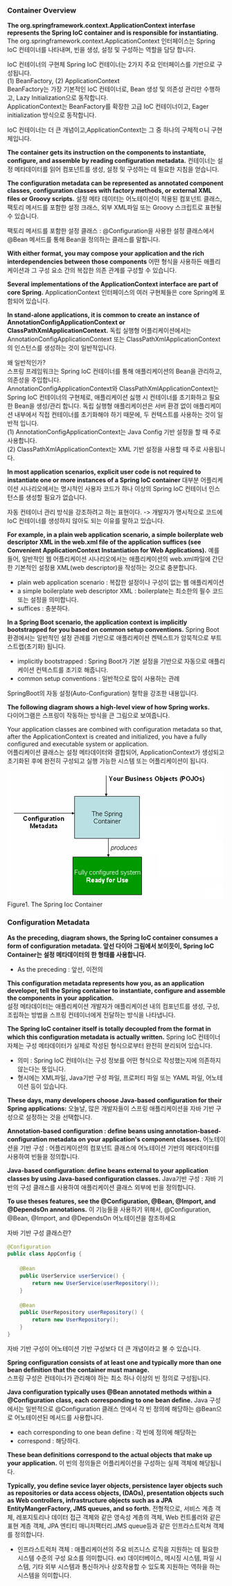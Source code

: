 ### Container Overview

**The org.springframework.context.ApplicationContext interfase represents the Spring IoC container and is 
responsible for instantiating.**
The org.springframework.context.ApplicationContext 인터페이스는 Spring IoC 컨테이너를 나타내며, 빈을 생성, 설정 및 구성하는 역할을 담당 합니다.

IoC 컨테이너의 구현체
Spring IoC 컨테이너는 2가지 주요 인터페이스를 기반으로 구성됩니다.  
(1) BeanFactory, (2) ApplicationContext  
BeanFactory는 가장 기본적인 IoC 컨테이너로, Bean 생성 및 의존성 관리만 수행하고, Lazy Initialization으로 동작합니다.  
ApplicationContext는 BeanFactory를 확장한 고급 IoC 컨테이너이고, Eager initialization 방식으로 동작합니다.  

IoC 컨테이너는 더 큰 개념이고,ApplicationContext는 그 중 하나의 구체적ㅇ니 구현체입니다. 

**The container gets its instruction on the components to instantiate, configure, and assemble by reading 
configuration metadata.** 
컨테이너는 설정 메타데이터를 읽어 컴포넌트를 생성, 설정 및 구성하는 데 필요한 지침을 얻습니다.


**The configuration metadata can be represented as annotated component classes, configuration classes with factory 
methods, or external XML files or Groovy scripts.**
설정 메타 데이터는 어노테이션이 적용된 컴포넌트 클래스, 팩토리 메서드를 포함한 설정 크래스, 외부 XML파일 또는 Groovy 스크립트로 표현될 수 있습니다.


팩토리 메서드를 포함한 설정 클래스 : @Configuration을 사용한 설정 클래스에서 @Bean 메서드를 통해 Bean을 정의하는 클래스를 말합니다. 


**With either format, you may compose your application and the rich interdependencies between those components**
어떤 형식을 사용하든 애플리케이션과 그 구성 요소 간의 복잡한 의존 관계를 구성할 수 있습니다.  

**Several implementations of the ApplicationContext interface are part of core Spring.**
ApplicationContext 인터페이스의 여러 구현체들은 core Spring에 포함되어 있습니다.  

**In stand-alone applications, it is common to create an instance of AnnotationConfigApplicationContext or 
ClassPathXmlApplicationContext.**
독립 실행형 어플리케이션에서는 AnnotationConfigApplicationContext 또는 ClassPathXmlApplicationContext의 인스턴스를 생성하는 것이 일반적입니다.


왜 일반적인가?  
스프링 프레임워크는 Spring IoC 컨테이너를 통해 애플리케이션의 Bean을 관리하고, 의존성을 주입합니다.  
AnnotationConfigApplicationContext와 ClassPathXmlApplicationContext는 Spring IoC 컨테이너의 구현체로, 애플리케이션 싫행 시 컨테이너를 초기화하고 
필요한 Bean을 생성/관리 합니다. 독립 실행형 애플리케이션은 서버 환경 없이 애플리케이션 내부에서 직접 컨테이너를 초기화해야 하기 때문에, 두 컨텍스트를 사용하는 것이 일반적 입니다.  
(1) AnnotationConfigApplicationContext는 Java Config 기반 설정을 할 때 주로 사용합니다.  
(2) ClassPathXmlApplicationContext는 XML 기반 설정을 사용할 때 주로 사용됩니다.  

**In most application scenarios, explicit user code is not required to instantiate one or more instances of a Spring IoC container**
대부분 어플리케이션 시나리오에서는 명시적인 사용자 코드가 하나 이상의 Spring IoC 컨테이너 인스턴스를 생성할 필요가 없습니다.  

자동 컨테이너 관리 방식을 강조하려고 하는 표현이다. -> 개발자가 명시적으로 코드에 IoC 컨테이너를 생성하지 않아도 되는 이유를 말하고 있습니다.


**For example, in a plain web application scenario, a simple boilerplate web descriptor XML in the web.xml file of the 
application suffices (see Convenient ApplicationContext Instantiation for Web Applications).**
예를 들어, 일반적인 웹 어플리케이션 시나리오에서는 애플리케이션의 web.xml파일에 간단한 기본적인 설정용 XML(web descriptor)을 작성하는 것으로 충분합니다.  

- plain web application scenario : 복잡한 설정이나 구성이 없는 웹 애플리케이션
- a simple boilerplate web descriptor XML : boilerplate는 최소한의 필수 코드 또는 설정을 의미합니다.  
- suffices : 충분하다.


**In a Spring Boot scenario, the application context is implicitly bootstrapped for you based on common setup 
conventions.**
Spring Boot 환경에서는 일반적인 설정 관례를 기반으로 애플리케이션 켄텍스트가 암묵적으로 부트스트랩(초기화) 됩니다.

- implicitly bootstrapped : Spring Boot가 기본 설정을 기반으로 자동으로 애플리케이션 컨텍스트를 초기호 해줍니다.  
- common setup conventions : 일반적으로 많이 사용하는 관례  

SpringBoot의 자동 설정(Auto-Configuration) 철학을 강조한 내용입니다. 


**The following diagram shows a high-level view of how Spring works.**  
다이어그램은 스프링이 작동하는 방식을 큰 그림으로 보여줍니다.


Your application classes are combined with configuration metadata so that, after the ApplicationContext is created 
and initialized, you have a fully configured and executable system or application.  
어플리케이션 클래스는 설정 메타데이터와 결합되어, ApplicationContext가 생성되고 초기화된 후에 완전히 구성되고 실행 가능한 시스템 또는 어플리케이션이 됩니다.  


![img.png](img.png)
Figure1. The Spring Ioc Container


### Configuration Metadata
**As the preceding, diagram shows, the Spring IoC container consumes a form of configuration metadata.
앞선 다이아 그림에서 보이듯이, Spring IoC Container는 설정 메타데이터의 한 형태를 사용합니다.**  

- As the preceding : 앞선, 이전의


**This configuration metadata represents how you, as an application developer, tell the Spring container to 
instantiate, configure and assemble the components in your application.**  
설정 메타데이터는 애플리케이션 개발자가 애플리케이션 내의 컴포넌트를 생성, 구성, 조립하는 방법을 스프링 컨테이너에게 전달하는 방식을 나타냅니다.


**The Spring IoC container itself is totally decoupled from the format in which this configuration metadata is 
actually written.**
Spring IoC 컨테이너 자체는 구성 메타데이터가 실제로 작성된 형식으로부터 완전히 분리되어 있습니다.  

- 의미 : Spring IoC 컨테이너는 구성 정보를 어떤 형식으로 작성했는지에 의존하지 않는다는 뜻입니다.  
- 형시에는 XML파일, Java기반 구성 파일, 프로퍼티 파일 또는 YAML 파일, 어노테이션 등이 있습니다.  


**These days, many developers choose Java-based configuration for their Spring applications:**
오늘날, 많은 개발자들이 스프링 애플리케이션을 자바 기반 구성으로 설정하는 것을 선택합니다.


**Annotation-based configuration : define beans using annotation-based-configuration metadata on your application's 
component classes.**
어노테이션을 기반 구성 : 어플리케이션의 컴포넌트 클래스에 어노테이션 기반의 메타데이터를 사용하여 빈들을 정의합니다.


**Java-based configuration: define beans external to your application classes by using Java-based configuration 
classes.**
Java기반 구성 : 자바 기반의 구성 클래스를 사용하여 애플리케이션 클래스 외부에 빈을 정의합니다.


**To use theses features, see the @Configuration, @Bean, @Import, and @DependsOn annotations.**
이 기능들을 사용하기 위해서, @Configuration, @Bean, @Import, and @DependsOn 어노테이션을 참조하세요


자바 기반 구성 클래스란?  
```java
@Configuration
public class AppConfig {

    @Bean
    public UserService userService() {
        return new UserService(userRepository());
    }

    @Bean
    public UserRepository userRepository() {
        return new UserRepository();
    }
}
```
자바 기반 구성이 어노테이션 기반 구성보다 더 큰 개념이라고 불 수 있습니다.  


**Spring configuration consists of at least one and typically more than one bean definition that the container 
must manage.**  
스프링 구성은 컨테이너가 관리해야 하는 최소 하나 이상의 빈 정의로 구성됩니다.  


**Java configuration typically uses @Bean annotated methods within a @Configuration class, each corresponding to one 
bean define.** 
Java 구성에서는 일반적으로 @Configuration 클래스 안에서 각 빈 정의에 해당하는 @Bean으로 어노테이션된 메서드를 사용합니다.  

- each corresponding to one bean define : 각 빈에 정의에 해당하는 
- correspond : 해당하다.


**These bean definitions correspond to the actual objects that make up your application.**
이 빈의 정의들은 어플리케이션을 구성하는 실제 객체에 해당됩니다.  


**Typically, you define sevice layer objects, persistence layer objects such as repositories or data access objects,
(DAOs), presentation objects such as Web controllers, infrastructure objects such as a JPA EntityMangerFactory, JMS 
queues, and so forth.**
전형적으로, 서비스 계층 객체, 레포지토리나 데이터 접근 객체와 같은 영속성 계층의 객체, Web 컨트롤러와 같은 표현 계층 객체, JPA 엔티티 매니저팩터리.JMS queue등과 같은 인프라스트럭쳐 
객체를 정의합니다.

- 인프라스트럭처 객체 : 애플리케이션의 주요 비즈니스 로직을 지원하는 데 필요한 시스템 수준의 구성 요소를 의미합니다.
ex) 데이터베이스, 메시징 시스템, 파일 시스템, 기타 외부 시스템과 통신하거나 상호작용할 수 있도록 지원하는 역하을 하는 시스템을 의미합니다.  


